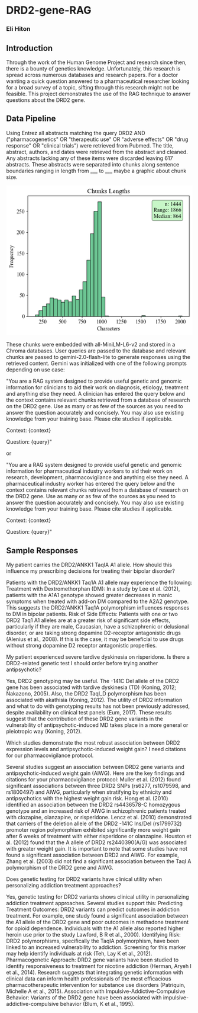 # DRD2-gene-RAG
### Eli Hiton

## Introduction
Through the work of the Human Genome Project and research since then, there is a bounty of genetics knowledge. Unfortunately, this research is spread across numerous databases and research papers. For a doctor wanting a quick question answered to a pharmaceutical researcher looking for a broad survey of a topic, sifting through this research might not be feasible. This project demonstrates the use of the RAG technique to answer questions about the DRD2 gene.

## Data Pipeline
Using Entrez all abstracts matching the query DRD2 AND ("pharmacogenetics" OR "therapeutic use" OR "adverse effects" OR "drug response" OR "clinical trials") were retrieved from Pubmed. The title, abstract, authors, and dates were retrieved from the abstract and cleaned. Any abstracts lacking any of these items were discarded leaving 617 abstracts. These abstracts were separated into chunks along sentence boundaries ranging in length from ___ to ___ maybe a graphic about chunk size. 

<div align="center">
  <img src="https://github.com/elihiton/DRD2-gene-RAG/blob/main/chunk-length-histogram.png" alt="Chunk Length Histogram">
</div>



These chunks were embedded with all-MiniLM-L6-v2 and stored in a Chroma databases. User queries are passed to the database and relevant chunks are passed to gemini-2.0-flash-lite to generate responses using the retrieved content. Gemini was initialized with one of the following prompts depending on use case:

"You are a RAG system designed to provide useful genetic and genomic information for clinicians to aid their work on
diagnosis, etiology, treatment and anything else they need.
A clinician has entered the query below and the context contains relevant chunks retrieved from a database of research on the DRD2 gene. 
Use as many or as few of the sources as you need to answer the question accurately and concisely. You may also use existing knowledge from your training base.
Please cite studies if applicable.

Context: {context}

Question: {query}"

or

"You are a RAG system designed to provide useful genetic and genomic information for pharmaceutical industry workers to aid their work on
research, development, pharmacovigilance and anything else they need.
A pharmaceutical industry worker has entered the query below and the context contains relevant chunks retrieved from a database of research on the DRD2 gene. 
Use as many or as few of the sources as you need to answer the question accurately and concisely. You may also use existing knowledge from your training base.
Please cite studies if applicable.

Context: {context}

Question: {query}"

## Sample Responses
My patient carries the DRD2/ANKK1 TaqIA A1 allele. How should this influence my prescribing decisions for treating their bipolar disorder?

Patients with the DRD2/ANKK1 Taq1A A1 allele may experience the following:
Treatment with Dextromethorphan (DM): In a study by Lee et al. (2012), patients with the A1A1 genotype showed greater decreases in manic symptoms when treated with add-on DM compared to the A2A2 genotype. This suggests the DRD2/ANKK1 Taq1A polymorphism influences responses to DM in bipolar patients.
Risk of Side Effects: Patients with one or two DRD2 Taq1 A1 alleles are at a greater risk of significant side effects, particularly if they are male, Caucasian, have a schizophrenic or delusional disorder, or are taking strong dopamine D2-receptor antagonistic drugs (Alenius et al., 2008). If this is the case, it may be beneficial to use drugs without strong dopamine D2 receptor antagonistic properties.

My patient experienced severe tardive dyskinesia on risperidone. Is there a DRD2-related genetic test I should order before trying another antipsychotic?

Yes, DRD2 genotyping may be useful. The -141C Del allele of the DRD2 gene has been associated with tardive dyskinesia (TD) (Koning, 2012; Nakazono, 2005). Also, the DRD2 TaqI_D polymorphism has been associated with akathisia (Koning, 2012). The utility of DRD2 information and what to do with genotyping results has not been previously addressed, despite availability on clinical test panels (Eum, 2017). These results suggest that the contribution of these DRD2 gene variants in the vulnerability of antipsychotic-induced MD takes place in a more general or pleiotropic way (Koning, 2012).

Which studies demonstrate the most robust association between DRD2 expression levels and antipsychotic-induced weight gain? I need citations for our pharmacovigilance protocol.

Several studies suggest an association between DRD2 gene variants and antipsychotic-induced weight gain (AIWG). Here are the key findings and citations for your pharmacovigilance protocol:
Muller et al. (2012) found significant associations between three DRD2 SNPs (rs6277, rs1079598, and rs1800497) and AIWG, particularly when stratifying by ethnicity and antipsychotics with the highest weight gain risk.
Hong et al. (2010) identified an association between the DRD2 rs4436578-C homozygous genotype and an increased risk of AIWG in schizophrenic patients treated with clozapine, olanzapine, or risperidone.
Lencz et al. (2010) demonstrated that carriers of the deletion allele of the DRD2 -141C Ins/Del (rs1799732) promoter region polymorphism exhibited significantly more weight gain after 6 weeks of treatment with either risperidone or olanzapine.
Houston et al. (2012) found that the A allele of DRD2 rs2440390(A/G) was associated with greater weight gain.
It is important to note that some studies have not found a significant association between DRD2 and AIWG. For example, Zhang et al. (2003) did not find a significant association between the TaqI A polymorphism of the DRD2 gene and AIWG.


Does genetic testing for DRD2 variants have clinical utility when personalizing addiction treatment approaches?

Yes, genetic testing for DRD2 variants shows clinical utility in personalizing addiction treatment approaches. Several studies support this:
Predicting Treatment Outcomes: DRD2 variants can predict outcomes in addiction treatment. For example, one study found a significant association between the A1 allele of the DRD2 gene and poor outcomes in methadone treatment for opioid dependence. Individuals with the A1 allele also reported higher heroin use prior to the study Lawford, B R et al., 2000).
Identifying Risk: DRD2 polymorphisms, specifically the TaqIA polymorphism, have been linked to an increased vulnerability to addiction. Screening for this marker may help identify individuals at risk (Teh, Lay K et al., 2012).
Pharmacogenetic Approach: DRD2 gene variants have been studied to identify responsiveness to treatment for nicotine addiction (Herman, Aryeh I et al., 2014). Research suggests that integrating genetic information with clinical data can inform health professionals of the most efficacious pharmacotherapeutic intervention for substance use disorders (Patriquin, Michelle A et al., 2015).
Association with Impulsive-Addictive-Compulsive Behavior: Variants of the DRD2 gene have been associated with impulsive-addictive-compulsive behavior (Blum, K et al., 1995).
